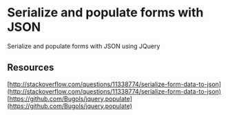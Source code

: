 Serialize and populate forms with JSON
==============================================

Serialize and populate forms with JSON using JQuery

Resources
-------------------

[http://stackoverflow.com/questions/11338774/serialize-form-data-to-json](http://stackoverflow.com/questions/11338774/serialize-form-data-to-json)
[https://github.com/Bugols/jquery.populate](https://github.com/Bugols/jquery.populate)
